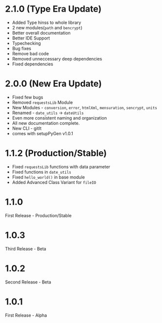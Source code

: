 # 2.1.0 (Type Era Update)
- Added Type hinss to whole library
- 2 new modules(`path` and `bencrypt`)
- Better overall documentation
- Better IDE Support
- Typechecking
- Bug fixes
- Remove bad code
- Removed unneccessary deep dependencies
- Fixed dependencies

# 2.0.0 (New Era Update)
- Fixed few bugs
- Removed `requestsLib` Module
- New Modules - `conversion`, `error`, `htmlXml`, `mensuration`, `sencrypt`, `units`
- Renamed - `date_utils` -> `dateUtils`
- Even more consistent naming and organization
- All new documentation complete.
- New CLI - gitIt
- comes with setupPyGen v1.0.1


# 1.1.2 (Production/Stable)
- Fixed `requestsLib` functions with data parameter
- Fixed functions in `date_utils`
- Fixed `hello_world()` in base module
- Added Advanced Class Variant for `fileIO`

# 1.1.0
First Release - Production/Stable

# 1.0.3
Third Release - Beta

# 1.0.2
Second Release - Beta

# 1.0.1
First Release - Alpha
